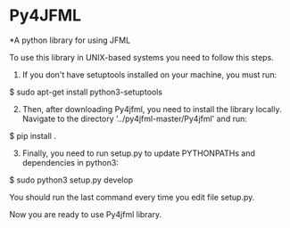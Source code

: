 # Py4JFML
*A python library for using JFML


To use this library in UNIX-based systems you need to follow this steps.
  
  
  1. If you don't have setuptools installed on your machine, you must run:
  
  $ sudo apt-get install python3-setuptools
  
  
  2. Then, after downloading Py4jfml, you need to install the library locally. 
  Navigate to the directory '../py4jfml-master/Py4jfml' and run:
  
  $ pip install .
  
  
  3. Finally, you need to run setup.py to update PYTHONPATHs and dependencies in python3:
  
  $ sudo python3 setup.py develop
  
  
  You should run the last command every time you edit file setup.py.
  
  
  
Now you are ready to use Py4jfml library.
